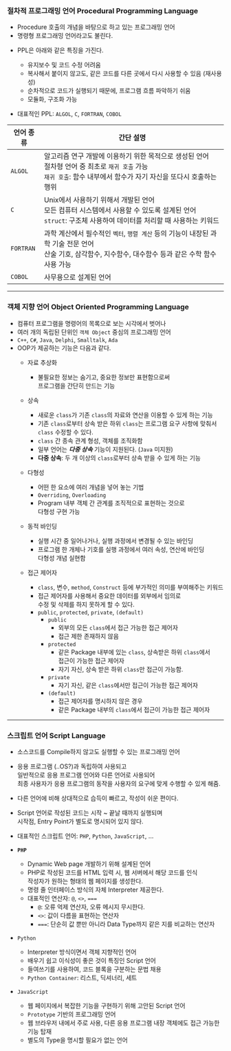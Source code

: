 
### 절차적 프로그래밍 언어 Procedural Programming Language

* Procedure 호출의 개념을 바탕으로 하고 있는 프로그래밍 언어
* 명령형 프로그래밍 언어라고도 불린다.

- PPL은 아래와 같은 특징을 가진다.
	- 유지보수 및 코드 수정 어려움
	- 복사해서 붙이지 않고도, 같은 코드를 다른 곳에서 다시 사용할 수 있음 (재사용성)
	- 순차적으로 코드가 실행되기 때문에, 프로그램 흐름 파악하기 쉬움
	- 모듈화, 구조화 가능

- 대표적인 PPL: `ALGOL`, `C`, `FORTRAN`, `COBOL`

| 언어 종류     | 간단 설명                                                                                                     |
| --------- | --------------------------------------------------------------------------------------------------------- |
| `ALGOL`   | 알고리즘 연구 개발에 이용하기 위한 목적으로 생성된 언어 <br/>절차형 언어 중 최초로 `재귀 호출` 가능 <br/>`재귀 호출`: 함수 내부에서 함수가 자기 자신을 또다시 호출하는 행위 |
| `C`       | Unix에서 사용하기 위해서 개발된 언어 <br/>모든 컴퓨터 시스템에서 사용할 수 있도록 설계된 언어 <br/>`struct`: 구조체 사용하여 데이터를 처리할 때 사용하는 키워드     |
| `FORTRAN` | 과학 계산에서 필수적인 `벡터`, `행렬 계산` 등의 기능이 내장된 과학 기술 전문 언어 <br/>산술 기호, 삼각함수, 지수함수, 대수함수 등과 같은 수학 함수 사용 가능          |
| `COBOL`   | 사무용으로 설계된 언어                                                                                              |

---

### 객체 지향 언어 Object Oriented Programming Language

- 컴퓨터 프로그램을 명령어의 목록으로 보는 시각에서 벗어나
- 여러 개의 독립된 단위인 `객체 Object` 중심의 프로그래밍 언어
- `C++`, `C#`, `Java`, `Delphi`, `Smalltalk`, `Ada`
- OOP가 제공하는 기능은 다음과 같다.
	- 자료 추상화
		- 불필요한 정보는 숨기고, 중요한 정보만 표현함으로써<br/>
			프로그램을 간단히 만드는 기능
			
	- 상속
		- 새로운 `class`가 기존 `class`의 자료와 연산을 이용할 수 있게 하는 기능
		- 기존 `class`로부터 상속 받은 하위 `class`는 프로그램 요구 사항에 맞춰서<br/>
			`class` 수정할 수 있다.
		- `class` 간 종속 관계 형성, 객체를 조직화함
		- 일부 언어는 ***다중 상속*** 기능이 지원된다. (`Java` 미지원)
		- **다중 상속**: 두 개 이상의 `class`로부터 상속 받을 수 있게 하는 기능
		
	- 다형성
		- 어떤 한 요소에 여러 개념을 넣어 놓는 기법
		- `Overriding`, `Overloading`
		- Program 내부 객체 간 관계를 조직적으로 표현하는 것으로 <br/>
			다형성 구현 가능
			
	- 동적 바인딩
		- 실행 시간 중 일어나거나, 실행 과정에서 변경될 수 있는 바인딩
		- 프로그램 한 개체나 기호를 실행 과정에서 여러 속성, 연산에 바인딩 <br/>
			다형성 개념 실현함
			
	- 접근 제어자
		- `class`, 변수, `method`, `Construct` 등에 부가적인 의미를 부여해주는 키워드
		- 접근 제어자를 사용해서 중요한 데이터를 외부에서 임의로 <br/>
			수정 및 삭제를 하지 못하게 할 수 있다.
		- `public`, `protected`, `private`, `(default)`
			- `public`
				- 외부의 모든 `class`에서 접근 가능한 접근 제어자
				- 접근 제한 존재하지 않음
			- `protected`
				- 같은 Package 내부에 있는 `class`, 상속받은 하위 `class`에서 <br/>
					접근이 가능한 접근 제어자
				- 자기 자신, 상속 받은 하위 `class`만 접근이 가능함.
			- `private`
				- 자기 자신, 같은 `class`에서만 접근이 가능한 접근 제어자
			- `(default)`
				- 접근 제어자를 명시하지 않은 경우
				- 같은 Package 내부의 `class`에서 접근이 가능한 접근 제어자

---

### 스크립트 언어 Script Language

- 소스코드를 Compile하지 않고도 실행할 수 있는 프로그래밍 언어
- 응용 프로그램 (..OS?)과 독립하여 사용되고 <br/>
	일반적으로 응용 프로그램 언어와 다른 언어로 사용되어 <br/>
	최종 사용자가 응용 프로그램의 동작을 사용자의 요구에 맞게 수행할 수 있게 해줌.
- 다른 언어에 비해 상대적으로 습득이 빠르고, 작성이 쉬운 편이다.
- Script 언어로 작성된 코드는 시작 ~ 끝날 때까지 실행되며 <br/>
	시작점, Entry Point가 별도로 명시되어 있지 않다.
- 대표적인 스크립트 언어: `PHP`, `Python`, `JavaScript`, ...

- **`PHP`**
	- Dynamic Web page 개발하기 위해 설계된 언어
	- PHP로 작성된 코드를 HTML 입력 시, 웹 서버에서 해당 코드를 인식 <br/>
		작성자가 원하는 형태의 웹 페이지를 생성한다.
	- 명령 줄 인터페이스 방식의 자체 Interpreter 제공한다.
	- 대표적인 연산자: `@`, `<>`, `===`
		- `@`: 오류 억제 연산자, 오류 메시지 무시한다.
		- `<>`: 값이 다름을 표현하는 연산자
		- `===`: 단순히 값 뿐만 아니라 Data Type까지 같은 지를 비교하는 연산자

- `Python`
	- Interpreter 방식이면서 객체 지향적인 언어
	- 배우기 쉽고 이식성이 좋은 것이 특징인 Script 언어
	- 들여쓰기를 사용하여, 코드 블록을 구분하는 문법 채용
	- `Python Container`: 리스트, 딕셔너리, 세트

- `JavaScript`
	- 웹 페이지에서 복잡한 기능을 구현하기 위해 고안된 Script 언어
	- `Prototype` 기반의 프로그래밍 언어
	- 웹 브라우저 내에서 주로 사용, 다른 응용 프로그램 내장 객체에도 접근 가능한 기능 탑재
	- 별도의 Type을 명시할 필요가 없는 언어


